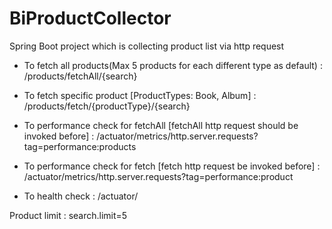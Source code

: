 # BiProductCollector
Spring Boot project which is collecting product list via http request

- To fetch all products(Max 5 products for each different type as default) : 
/products/fetchAll/{search}

- To fetch specific product [ProductTypes: Book, Album] : 
/products/fetch/{productType}/{search}

- To performance check for fetchAll [fetchAll http request should be invoked before] : 
/actuator/metrics/http.server.requests?tag=performance:products

- To performance check for fetch [fetch http request be invoked before] : 
/actuator/metrics/http.server.requests?tag=performance:product

- To health check : 
/actuator/

Product limit : 
search.limit=5
